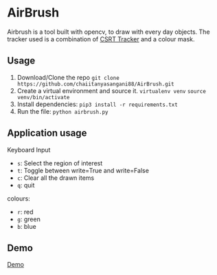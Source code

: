 # AirBrush

Airbrush is a tool built with opencv, to draw with every day objects. The tracker used is a combination of [CSRT Tracker](https://docs.opencv.org/3.4/d2/da2/classcv_1_1TrackerCSRT.html) and a colour mask. 

## Usage
1. Download/Clone the repo `git clone https://github.com/chaiitanyasangani88/AirBrush.git`
2. Create a virtual environment and source it.
`virtualenv venv`
`source venv/bin/activate`
3. Install dependencies: `pip3 install -r requirements.txt`
4. Run the file: `python airbrush.py`

## Application usage
Keyboard Input
- `s`: Select the region of interest
- `t`: Toggle between write=True and write=False
- `c`: Clear all the drawn items
- `q`: quit

colours:
- `r`: red
- `g`: green
- `b`: blue

## Demo

[Demo](https://github.com/chaiitanyasangani88/AirBrush/blob/master/images/demo.gif)
